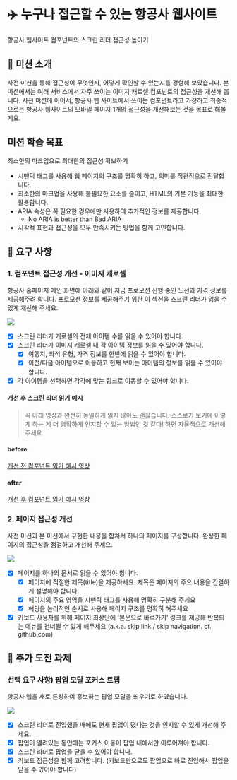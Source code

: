 # ✈️ 누구나 접근할 수 있는 항공사 웹사이트

항공사 웹사이트 컴포넌트의 스크린 리더 접근성 높이기

## 📕 미션 소개

사전 미션을 통해 접근성이 무엇인지, 어떻게 확인할 수 있는지를 경험해 보았습니다.
본 미션에서는 여러 서비스에서 자주 쓰이는 이미지 캐로셀 컴포넌트의 접근성을 개선해 봅니다.
사전 미션에 이어서, 항공사 웹 사이트에서 쓰이는 컴포넌트라고 가정하고
최종적으로는 항공사 웹사이트의 모바일 페이지 1개의 접근성을 개선해보는 것을 목표로 해볼게요.

## 미션 학습 목표

최소한의 마크업으로 최대한의 접근성 확보하기

- 시맨틱 태그를 사용해 웹 페이지의 구조를 명확히 하고, 의미를 직관적으로 전달합니다.
- 최소한의 마크업을 사용해 불필요한 요소를 줄이고, HTML의 기본 기능을 최대한 활용합니다.
- ARIA 속성은 꼭 필요한 경우에만 사용하여 추가적인 정보를 제공합니다.
  - No ARIA is better than Bad ARIA
- 시각적 표현과 접근성을 모두 만족시키는 방법을 함께 고민합니다.

## 🎯 요구 사항

### 1. 컴포넌트 접근성 개선 - 이미지 캐로셀

항공사 홈페이지 메인 화면에 아래와 같이 지금 프로모션 진행 중인 노선과 가격 정보를 제공해주려 합니다.
프로모션 정보를 제공해주기 위한 이 섹션을 스크린 리더가 읽을 수 있게 개선해 주세요.

![](https://techcourse-storage.s3.ap-northeast-2.amazonaws.com/0ab87ebeeaf9473aa872d902dbf2aac8)

- [x] 스크린 리더가 캐로셀의 전체 아이템 수를 읽을 수 있어야 합니다.
- [x] 스크린 리더가 이미지 캐로셀 내 각 아이템 정보를 읽을 수 있어야 합니다.
  - [x] 여행지, 좌석 유형, 가격 정보를 한번에 읽을 수 있어야 합니다.
  - [x] 이전/다음 아이템으로 이동하고 현재 보이는 아이템의 정보를 읽을 수 있어야 합니다.
- [x] 각 아이템을 선택하면 각각에 맞는 링크로 이동할 수 있어야 합니다.

#### 개선 후 스크린 리더 읽기 예시

> 꼭 아래 영상과 완전히 동일하게 읽지 않아도 괜찮습니다.
> 스스로가 보기에 이렇게 하는 게 더 명확하게 인지할 수 있는 방법인 것 같다! 하면 자율적으로 개선해 주세요.

#### before

[개선 전 컴포넌트 읽기 예시 영상](https://drive.google.com/file/d/1B9X2l8jGdX54Kin6_K0sCpCbJ-FVam29/view?usp=drive_link)

#### after

[개선 후 컴포넌트 읽기 예시 영상](https://drive.google.com/file/d/1xmyZP1Rbr3kVX33qcMRDSZ541ZUXmxML/view)

### 2. 페이지 접근성 개선

사전 미션과 본 미션에서 구현한 내용을 합쳐서 하나의 페이지를 구성합니다.
완성한 페이지의 접근성을 점검하고 개선해 주세요.

![](https://techcourse-storage.s3.ap-northeast-2.amazonaws.com/e57c9451f815414785ab4aae036d9506)

- [x] 페이지를 하나의 문서로 읽을 수 있어야 합니다.
  - [x] 페이지에 적절한 제목(title)을 제공하세요. 제목은 페이지의 주요 내용을 간결하게 설명해야 합니다.
  - [x] 페이지의 주요 영역을 시맨틱 태그를 사용해 명확히 구분해 주세요
  - [x] 헤딩을 논리적인 순서로 사용해 페이지 구조를 명확히 해주세요
- [x] 키보드 사용자를 위해 페이지 최상단에 '본문으로 바로가기' 링크를 제공해 반복되는 메뉴를 건너뛸 수 있게 해주세요 (a.k.a. skip link / skip navigation. cf. github.com)

## 🚚 추가 도전 과제

### 선택 요구 사항) 팝업 모달 포커스 트랩

항공사 앱을 새로 론칭하여 홍보하는 팝업 모달을 띄우기로 하였습니다.

![](https://techcourse-storage.s3.ap-northeast-2.amazonaws.com/80040f7219b54753b860b75c9da42769)

- [x] 스크린 리더로 진입했을 때에도 현재 팝업이 떴다는 것을 인지할 수 있게 개선해 주세요.
- [x] 팝업이 열려있는 동안에는 포커스 이동이 팝업 내에서만 이루어져야 합니다.
- [x] 스크린 리더로 팝업을 닫을 수 있어야 합니다.
- [x] 키보드 접근성을 함께 고려합니다. (키보드만으로도 팝업으로 바로 진입해서 팝업을 닫을 수 있어야 합니다)

